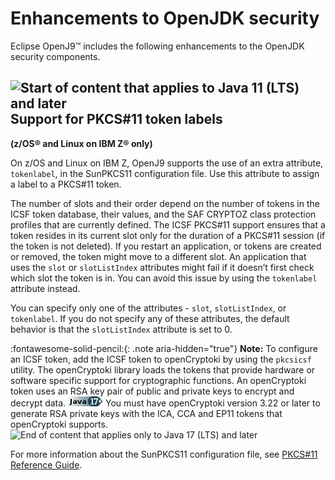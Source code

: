 <!--
* Copyright (c) 2017, 2024 IBM Corp. and others
*
* This program and the accompanying materials are made
* available under the terms of the Eclipse Public License 2.0
* which accompanies this distribution and is available at
* https://www.eclipse.org/legal/epl-2.0/ or the Apache
* License, Version 2.0 which accompanies this distribution and
* is available at https://www.apache.org/licenses/LICENSE-2.0.
*
* This Source Code may also be made available under the
* following Secondary Licenses when the conditions for such
* availability set forth in the Eclipse Public License, v. 2.0
* are satisfied: GNU General Public License, version 2 with
* the GNU Classpath Exception [1] and GNU General Public
* License, version 2 with the OpenJDK Assembly Exception [2].
*
* [1] https://www.gnu.org/software/classpath/license.html
* [2] https://openjdk.org/legal/assembly-exception.html
*
* SPDX-License-Identifier: EPL-2.0 OR Apache-2.0 OR GPL-2.0-only WITH Classpath-exception-2.0 OR GPL-2.0-only WITH OpenJDK-assembly-exception-1.0
-->

# Enhancements to OpenJDK security

Eclipse OpenJ9&trade; includes the following enhancements to the OpenJDK security components.

## ![Start of content that applies to Java 11 (LTS) and later](cr/java11plus.png) Support for PKCS#11 token labels

**(z/OS&reg; and Linux on IBM Z&reg; only)**

On z/OS and Linux on IBM Z, OpenJ9 supports the use of an extra attribute, `tokenlabel`, in the SunPKCS11 configuration file. Use this attribute to assign a label to a PKCS#11 token.

The number of slots and their order depend on the number of tokens in the ICSF token database, their values, and the SAF CRYPTOZ class protection profiles that are currently defined. The ICSF PKCS#11 support ensures that a token resides in its current slot only for the duration of a PKCS#11 session (if the token is not deleted). If you restart an application, or tokens are created or removed, the token might move to a different slot. An application that uses the `slot` or `slotListIndex` attributes might fail if it doesn’t first check which slot the token is in. You can avoid this issue by using the `tokenlabel` attribute instead.

You can specify only one of the attributes - `slot`, `slotListIndex`, or `tokenlabel`. If you do not specify any of these attributes, the default behavior is that the `slotListIndex` attribute is set to 0.

:fontawesome-solid-pencil:{: .note aria-hidden="true"} **Note:** To configure an ICSF token, add the ICSF token to openCryptoki by using the `pkcsicsf` utility. The openCryptoki library loads the tokens that provide hardware or software specific support for cryptographic functions. An openCryptoki token uses an RSA key pair of public and private keys to encrypt and decrypt data. ![Start of content that applies to Java 17 plus](cr/java17plus.png) You must have openCryptoki version 3.22 or later to generate RSA private keys with the ICA, CCA and EP11 tokens that openCryptoki supports. ![End of content that applies only to Java 17 (LTS) and later](cr/java_close_lts.png)

For more information about the SunPKCS11 configuration file, see [PKCS#11 Reference Guide](https://docs.oracle.com/en/java/javase/11/security/pkcs11-reference-guide1.html).


<!-- ==== END OF TOPIC ==== enhancementstoopenjdksecurity.md ==== -->
